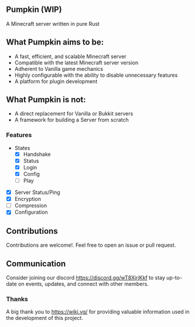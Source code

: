 ## Pumpkin (WIP)
A Minecraft server written in pure Rust

## What Pumpkin aims to be:
- A fast, efficient, and scalable Minecraft server
- Compatible with the latest Minecraft server version
- Adherent to Vanilla game mechanics
- Highly configurable with the ability to disable unnecessary features
- A platform for plugin development

## What Pumpkin is not:
- A direct replacement for Vanilla or Bukkit servers
- A framework for building a Server from scratch

### Features
- States
  - [x] Handshake
  - [x] Status
  - [x] Login
  - [x] Config
  - [ ] Play
- [x] Server Status/Ping
- [x] Encryption
- [ ] Compression
- [x] Configuration

## Contributions
Contributions are welcome!. Feel free to open an issue or pull request.

## Communication
Consider joining our discord https://discord.gg/wT8XjrjKkf to stay up-to-date on events, updates, and connect with other members.

### Thanks
A big thank you to https://wiki.vg/ for providing valuable information used in the development of this project.
